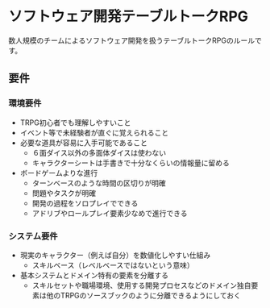 # ソフトウェア開発テーブルトークRPG
数人規模のチームによるソフトウェア開発を扱うテーブルトークRPGのルールです。

## 要件
 ### 環境要件
  - TRPG初心者でも理解しやすいこと
  - イベント等で未経験者が直ぐに覚えられること
  - 必要な道具が容易に入手可能であること
     * ６面ダイス以外の多面体ダイスは使わない
     * キャラクターシートは手書きで十分なくらいの情報量に留める
  - ボードゲームよりな進行
    * ターンベースのような時間の区切りが明確
    * 問題やタスクが明確
    * 開発の過程をソロプレイでできる
    * アドリブやロールプレイ要素少なめで進行できる
  ### システム要件
  - 現実のキャラクター（例えば自分）を数値化しやすい仕組み
    * スキルベース（レベルベースではないという意味） 
  - 基本システムとドメイン特有の要素を分離する
    * スキルセットや職場環境、使用する開発プロセスなどのドメイン独自要素は他のTRPGのソースブックのように分離できるようにしておく

